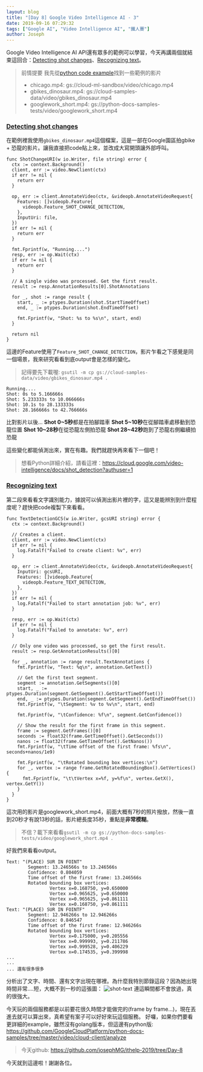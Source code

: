 ```yaml
---
layout: blog
title: "[Day 8] Google Video Intelligence AI - 3"
date: 2019-09-16 07:29:32
tags: ["Google AI", "Video Intelligence AI", "鐵人賽"]
author: Joseph
---
```

Google Video Intelligence AI API還有眾多的範例可以學習，今天再講兩個就結束這回合：[Detecting shot changes](https://cloud.google.com/video-intelligence/docs/analyze-shots?authuser=1)、[Recognizing text](https://cloud.google.com/video-intelligence/docs/text-detection?authuser=1)。

> 前情提要
> 我先從[python code example](https://github.com/GoogleCloudPlatform/python-docs-samples/tree/master/video/cloud-client/analyze)找到一些範例的影片
> - chicago.mp4: gs://cloud-ml-sandbox/video/chicago.mp4
> - gbikes_dinosaur.mp4: gs://cloud-samples-data/video/gbikes_dinosaur.mp4
> - googlework_short.mp4: gs://python-docs-samples-tests/video/googlework_short.mp4
<!-- more -->

### [Detecting shot changes](https://cloud.google.com/video-intelligence/docs/analyze-shots?authuser=1)
在範例裡我使用`gbikes_dinosaur.mp4`這個檔案，這是一部在Google園區拍gbike + 恐龍的影片。讓我直接把code貼上來，並改成大寫開頭讓外部呼叫。
```golang
func ShotChangeURI(w io.Writer, file string) error {
  ctx := context.Background()
  client, err := video.NewClient(ctx)
  if err != nil {
    return err
  }

  op, err := client.AnnotateVideo(ctx, &videopb.AnnotateVideoRequest{
    Features: []videopb.Feature{
      videopb.Feature_SHOT_CHANGE_DETECTION,
    },
    InputUri: file,
  })
  if err != nil {
    return err
  }

  fmt.Fprintf(w, "Running....")
  resp, err := op.Wait(ctx)
  if err != nil {
    return err
  }

  // A single video was processed. Get the first result.
  result := resp.AnnotationResults[0].ShotAnnotations

  for _, shot := range result {
    start, _ := ptypes.Duration(shot.StartTimeOffset)
    end, _ := ptypes.Duration(shot.EndTimeOffset)

    fmt.Fprintf(w, "Shot: %s to %s\n", start, end)
  }

  return nil
}
```
這邊的Feature使用了`Feature_SHOT_CHANGE_DETECTION`，影片乍看之下感覺是同一個場景，我來研究看看到底output會是怎樣的變化。

> 記得要先下載喔: `gsutil -m cp gs://cloud-samples-data/video/gbikes_dinosaur.mp4 .`

```
Running....
Shot: 0s to 5.166666s
Shot: 5.233333s to 10.066666s
Shot: 10.1s to 28.133333s
Shot: 28.166666s to 42.766666s
```

比對影片以後...
**Shot 0~5秒**都是在拍腳踏車
**Shot 5~10秒**在從腳踏車處移動到恐龍位置
**Shot 10~28秒**在從恐龍左側拍恐龍
**Shot 28~42秒**跑到了恐龍右側繼續拍恐龍

這些變化都能偵測出來，實在有趣。我們就趕快再來看下一個吧！

> 想看Python詳細介紹，請看這裡：https://cloud.google.com/video-intelligence/docs/shot_detection?authuser=1

### [Recognizing text](https://cloud.google.com/video-intelligence/docs/text-detection?authuser=1)

第二段來看看文字識別能力，據說可以偵測出影片裡的字，這又是能辨別到什麼程度呢？趕快把code複製下來看看。

```golang
func TextDetectionGCS(w io.Writer, gcsURI string) error {
  ctx := context.Background()

  // Creates a client.
  client, err := video.NewClient(ctx)
  if err != nil {
    log.Fatalf("Failed to create client: %v", err)
  }

  op, err := client.AnnotateVideo(ctx, &videopb.AnnotateVideoRequest{
    InputUri: gcsURI,
    Features: []videopb.Feature{
      videopb.Feature_TEXT_DETECTION,
    },
  })
  if err != nil {
    log.Fatalf("Failed to start annotation job: %v", err)
  }

  resp, err := op.Wait(ctx)
  if err != nil {
    log.Fatalf("Failed to annotate: %v", err)
  }

  // Only one video was processed, so get the first result.
  result := resp.GetAnnotationResults()[0]

  for _, annotation := range result.TextAnnotations {
    fmt.Fprintf(w, "Text: %q\n", annotation.GetText())

    // Get the first text segment.
    segment := annotation.GetSegments()[0]
    start, _ := ptypes.Duration(segment.GetSegment().GetStartTimeOffset())
    end, _ := ptypes.Duration(segment.GetSegment().GetEndTimeOffset())
    fmt.Fprintf(w, "\tSegment: %v to %v\n", start, end)

    fmt.Fprintf(w, "\tConfidence: %f\n", segment.GetConfidence())

    // Show the result for the first frame in this segment.
    frame := segment.GetFrames()[0]
    seconds := float32(frame.GetTimeOffset().GetSeconds())
    nanos := float32(frame.GetTimeOffset().GetNanos())
    fmt.Fprintf(w, "\tTime offset of the first frame: %fs\n", seconds+nanos/1e9)

    fmt.Fprintf(w, "\tRotated bounding box vertices:\n")
    for _, vertex := range frame.GetRotatedBoundingBox().GetVertices() {
      fmt.Fprintf(w, "\t\tVertex x=%f, y=%f\n", vertex.GetX(), vertex.GetY())
    }
  }
}
```

這次用的影片是googlework_short.mp4，前面大概有7秒的照片撥放，然後一直到20秒才有說13秒的話，影片總長度35秒，重點是**非常模糊**。
> 不信？載下來看看`gsutil -m cp gs://python-docs-samples-tests/video/googlework_short.mp4 .`

好我們來看看output。
```shell
Text: "(PLACE) SUR IN FOINT"
        Segment: 13.246566s to 13.246566s
        Confidence: 0.804059
        Time offset of the first frame: 13.246566s
        Rotated bounding box vertices:
                Vertex x=0.168750, y=0.650000
                Vertex x=0.965625, y=0.650000
                Vertex x=0.965625, y=0.861111
                Vertex x=0.168750, y=0.861111
Text: "(PLACE) SUR IN FOINTF"
        Segment: 12.946266s to 12.946266s
        Confidence: 0.846547
        Time offset of the first frame: 12.946266s
        Rotated bounding box vertices:
                Vertex x=0.175000, y=0.205556
                Vertex x=0.999993, y=0.211786
                Vertex x=0.999528, y=0.406229
                Vertex x=0.174535, y=0.399998
...
...
... 還有很多很多
```
分析出了文字、時間、還有文字出現在哪裡。為什麼我特別節錄這段？因為她出現時間非常....短，大概不到一秒的這張圖：
![shot-text](shot-text.jpg)
連這瞬間都不會放過，真的很強大。

今天玩的兩個服務都是以前要花很久時間才能做完的(frame by frame...)，現在丟進去就可以算出來，真希望有案子可以好好來玩這個服務。
好囉，如果你們要看更詳細的example，雖然沒有golang版本，但這邊有python版: https://github.com/GoogleCloudPlatform/python-docs-samples/tree/master/video/cloud-client/analyze

> 今天github: https://github.com/josephMG/ithelp-2019/tree/Day-8

今天就到這邊啦！謝謝各位。
